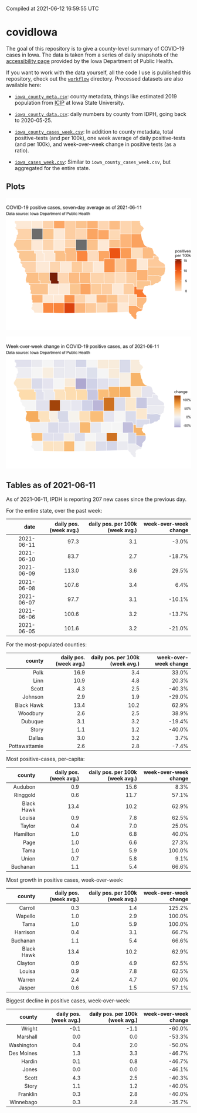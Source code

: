 Compiled at 2021-06-12 16:59:55 UTC

<!-- README.md is generated from README.Rmd. Please edit that file -->

# covidIowa

<!-- badges: start -->

<!-- badges: end -->

The goal of this repository is to give a county-level summary of
COVID-19 cases in Iowa. The data is taken from a series of daily
snapshots of the [accessibility
page](https://coronavirus.iowa.gov/pages/access) provided by the Iowa
Department of Public Health.

If you want to work with the data yourself, all the code I use is
published this repository, check out the [`workflow`](workflow)
directory. Processed datasets are also available here:

  - [`iowa_county_meta.csv`](https://raw.githubusercontent.com/ijlyttle/covidIowa/master/workflow/data/99-publish/iowa_county_meta.csv):
    county metadata, things like estimated 2019 population from
    [ICIP](https://www.icip.iastate.edu/tables/population/counties-estimates)
    at Iowa State University.

  - [`iowa_county_data.csv`](https://raw.githubusercontent.com/ijlyttle/covidIowa/master/workflow/data/99-publish/iowa_county_data.csv):
    daily numbers by county from IDPH, going back to 2020-05-25.

  - [`iowa_county_cases_week.csv`](https://raw.githubusercontent.com/ijlyttle/covidIowa/master/workflow/data/99-publish/iowa_county_data.csv):
    In addition to county metadata, total positive-tests (and per 100k),
    one week average of daily positive-tests (and per 100k), and
    week-over-week change in positive tests (as a ratio).

  - [`iowa_cases_week.csv`](https://raw.githubusercontent.com/ijlyttle/covidIowa/master/workflow/data/99-publish/iowa_cases_week.csv):
    Similar to `iowa_county_cases_week.csv`, but aggregated for the
    entire state.

## Plots

![](workflow/data/99-publish/iowa_cases.png)

![](workflow/data/99-publish/iowa_change.png)

## Tables as of 2021-06-11

As of 2021-06-11, IPDH is reporting 207 new cases since the previous
day.

For the entire state, over the past week:

|       date | daily pos. (week avg.) | daily pos. per 100k (week avg.) | week-over-week change |
| ---------: | ---------------------: | ------------------------------: | --------------------: |
| 2021-06-11 |                   97.3 |                             3.1 |                \-3.0% |
| 2021-06-10 |                   83.7 |                             2.7 |               \-18.7% |
| 2021-06-09 |                  113.0 |                             3.6 |                 29.5% |
| 2021-06-08 |                  107.6 |                             3.4 |                  6.4% |
| 2021-06-07 |                   97.7 |                             3.1 |               \-10.1% |
| 2021-06-06 |                  100.6 |                             3.2 |               \-13.7% |
| 2021-06-05 |                  101.6 |                             3.2 |               \-21.0% |

For the most-populated counties:

|        county | daily pos. (week avg.) | daily pos. per 100k (week avg.) | week-over-week change |
| ------------: | ---------------------: | ------------------------------: | --------------------: |
|          Polk |                   16.9 |                             3.4 |                 33.0% |
|          Linn |                   10.9 |                             4.8 |                 20.3% |
|         Scott |                    4.3 |                             2.5 |               \-40.3% |
|       Johnson |                    2.9 |                             1.9 |               \-29.0% |
|    Black Hawk |                   13.4 |                            10.2 |                 62.9% |
|      Woodbury |                    2.6 |                             2.5 |                 38.9% |
|       Dubuque |                    3.1 |                             3.2 |               \-19.4% |
|         Story |                    1.1 |                             1.2 |               \-40.0% |
|        Dallas |                    3.0 |                             3.2 |                  3.7% |
| Pottawattamie |                    2.6 |                             2.8 |                \-7.4% |

Most positive-cases, per-capita:

|     county | daily pos. (week avg.) | daily pos. per 100k (week avg.) | week-over-week change |
| ---------: | ---------------------: | ------------------------------: | --------------------: |
|    Audubon |                    0.9 |                            15.6 |                  8.3% |
|   Ringgold |                    0.6 |                            11.7 |                 57.1% |
| Black Hawk |                   13.4 |                            10.2 |                 62.9% |
|     Louisa |                    0.9 |                             7.8 |                 62.5% |
|     Taylor |                    0.4 |                             7.0 |                 25.0% |
|   Hamilton |                    1.0 |                             6.8 |                 40.0% |
|       Page |                    1.0 |                             6.6 |                 27.3% |
|       Tama |                    1.0 |                             5.9 |                100.0% |
|      Union |                    0.7 |                             5.8 |                  9.1% |
|   Buchanan |                    1.1 |                             5.4 |                 66.6% |

Most growth in positive cases, week-over-week:

|     county | daily pos. (week avg.) | daily pos. per 100k (week avg.) | week-over-week change |
| ---------: | ---------------------: | ------------------------------: | --------------------: |
|    Carroll |                    0.3 |                             1.4 |                125.2% |
|    Wapello |                    1.0 |                             2.9 |                100.0% |
|       Tama |                    1.0 |                             5.9 |                100.0% |
|   Harrison |                    0.4 |                             3.1 |                 66.7% |
|   Buchanan |                    1.1 |                             5.4 |                 66.6% |
| Black Hawk |                   13.4 |                            10.2 |                 62.9% |
|    Clayton |                    0.9 |                             4.9 |                 62.5% |
|     Louisa |                    0.9 |                             7.8 |                 62.5% |
|     Warren |                    2.4 |                             4.7 |                 60.0% |
|     Jasper |                    0.6 |                             1.5 |                 57.1% |

Biggest decline in positive cases, week-over-week:

|     county | daily pos. (week avg.) | daily pos. per 100k (week avg.) | week-over-week change |
| ---------: | ---------------------: | ------------------------------: | --------------------: |
|     Wright |                  \-0.1 |                           \-1.1 |               \-60.0% |
|   Marshall |                    0.0 |                             0.0 |               \-53.3% |
| Washington |                    0.4 |                             2.0 |               \-50.0% |
| Des Moines |                    1.3 |                             3.3 |               \-46.7% |
|     Hardin |                    0.1 |                             0.8 |               \-46.7% |
|      Jones |                    0.0 |                             0.0 |               \-46.1% |
|      Scott |                    4.3 |                             2.5 |               \-40.3% |
|      Story |                    1.1 |                             1.2 |               \-40.0% |
|   Franklin |                    0.3 |                             2.8 |               \-40.0% |
|  Winnebago |                    0.3 |                             2.8 |               \-35.7% |
